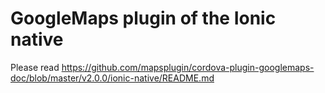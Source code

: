 # GoogleMaps plugin of the Ionic native

Please read https://github.com/mapsplugin/cordova-plugin-googlemaps-doc/blob/master/v2.0.0/ionic-native/README.md
